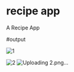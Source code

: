 # recipe app

A Recipe App


#output

![1](https://user-images.githubusercontent.com/77003100/177797198-67d2a4c7-35f4-4507-8bff-76ff48ab238d.png)

![2](https://user-images.githubusercontent.com/77003100/177797239-96fa08bc-9f7c-44e7-8bc9-a6bb869491cb.png)
![Uploading 2.png…]()
